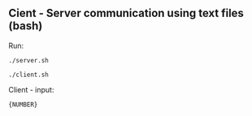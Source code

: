 ## Cient - Server communication using text files (bash)

Run:

`./server.sh`

`./client.sh`

Client - input:

`{NUMBER}`
